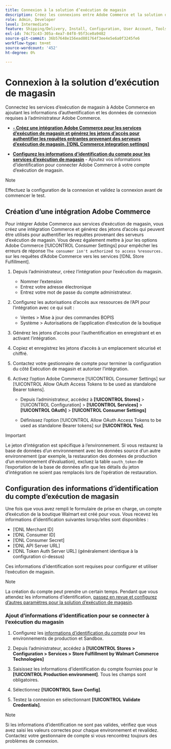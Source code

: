 ```yaml
---
title: Connexion à la solution d’exécution de magasin
description: Créez les connexions entre Adobe Commerce et la solution d’exécution de magasin. Créez et autorisez une intégration Adobe Commerce, puis ajoutez les informations d’identification du compte Store Fulfillment à la configuration du service Adobe Commerce.
role: Admin, Developer
level: Intermediate
feature: Shipping/Delivery, Install, Configuration, User Account, Tools and External Services
exl-id: 74c71c43-305a-4ea7-84f8-95f3ce0a9482
source-git-commit: 36b57648e156ead801764f3ee4e5e6a0f3245fe6
workflow-type: tm+mt
source-wordcount: '452'
ht-degree: 0%

---
```


# Connexion à la solution d’exécution de magasin

Connectez les services d’exécution de magasin à Adobe Commerce en ajoutant les informations d’authentification et les données de connexion requises à l’administrateur Adobe Commerce.

- **[- Créez une intégration Adobe Commerce pour les services d’exécution de magasin et générez les jetons d’accès pour authentifier les requêtes entrantes provenant des serveurs d’exécution de magasin. [!DNL Commerce integration settings]](#create-an-adobe-commerce-integration)**

- **[Configurez les informations d’identification du compte pour les services d’exécution de magasin](#configure-store-fulfillment-account-credentials)** - Ajoutez vos informations d’identification pour connecter Adobe Commerce à votre compte d’exécution de magasin.

>[!NOTE]
>
>Effectuez la configuration de la connexion et validez la connexion avant de commencer le test.

## Création d’une intégration Adobe Commerce

Pour intégrer Adobe Commerce aux services d’exécution de magasin, vous créez une intégration Commerce et générez des jetons d’accès qui peuvent être utilisés pour authentifier les requêtes provenant des serveurs d’exécution de magasin. Vous devez également mettre à jour les options Adobe Commerce [!UICONTROL Consumer Settings] pour empêcher les erreurs de réponse `The consumer isn't authorized to access %resources.` sur les requêtes d’Adobe Commerce vers les services [!DNL Store Fulfillment].

1. Depuis l’administrateur, créez l’intégration pour l’exécution du magasin.

   - Nommer l’extension
   - Entrez votre adresse électronique
   - Entrez votre mot de passe du compte administrateur.

1. Configurez les autorisations d’accès aux ressources de l’API pour l’intégration avec ce qui suit :

   - Ventes > Mise à jour des commandes BOPIS
   - Système > Autorisations de l’application d’exécution de la boutique

1. Générez les jetons d’accès pour l’authentification en enregistrant et en activant l’intégration.

1. Copiez et enregistrez les jetons d’accès à un emplacement sécurisé et chiffré.

1. Contactez votre gestionnaire de compte pour terminer la configuration du côté Exécution de magasin et autoriser l’intégration.

1. Activez l’option Adobe Commerce [!UICONTROL Consumer Settings] sur [!UICONTROL Allow OAuth Access Tokens to be used as standalone Bearer tokens].

   - Depuis l’administrateur, accédez à **[!UICONTROL Stores]** > [!UICONTROL Configuration] > **[!UICONTROL Services]** > **[!UICONTROL OAuth]** > **[!UICONTROL Consumer Settings]**

   - Définissez l’option [!UICONTROL Allow OAuth Access Tokens to be used as standalone Bearer tokens] sur **[!UICONTROL Yes]**.

>[!IMPORTANT]
>
> Le jeton d’intégration est spécifique à l’environnement. Si vous restaurez la base de données d’un environnement avec les données source d’un autre environnement (par exemple, la restauration des données de production d’un environnement d’évaluation), excluez la table `oauth_token` de l’exportation de la base de données afin que les détails du jeton d’intégration ne soient pas remplacés lors de l’opération de restauration.


## Configuration des informations d’identification du compte d’exécution de magasin

Une fois que vous avez rempli le formulaire de prise en charge, un compte d’exécution de la boutique Walmart est créé pour vous. Vous recevez les informations d’identification suivantes lorsqu’elles sont disponibles :

- [!DNL Merchant ID]
- [!DNL Consumer ID]
- [!DNL Consumer Secret]
- [!DNL API Server URL]
- [!DNL Token Auth Server URL] (généralement identique à la configuration ci-dessus)

Ces informations d’identification sont requises pour configurer et utiliser l’exécution de magasin.

>[!NOTE]
>
>La création du compte peut prendre un certain temps. Pendant que vous attendez les informations d’identification, [passez en revue et configurez d’autres paramètres pour la solution d’exécution de magasin](service-config-settings-overview.md).

### Ajout d’informations d’identification pour se connecter à l’exécution du magasin

1. Configurez les [informations d’identification du compte](enable-general.md) pour les environnements de production et Sandbox.

1. Depuis l’administrateur, accédez à **[!UICONTROL Stores > Configuration > Services > Store Fulfillment by Walmart Commerce Technologies]**

1. Saisissez les informations d’identification du compte fournies pour le **[!UICONTROL Production environment]**. Tous les champs sont obligatoires.

1. Sélectionnez **[!UICONTROL Save Config]**.

1. Testez la connexion en sélectionnant **[!UICONTROL Validate Credentials]**.

>[!NOTE]
>
>Si les informations d’identification ne sont pas valides, vérifiez que vous avez saisi les valeurs correctes pour chaque environnement et revalidez. Contactez votre gestionnaire de compte si vous rencontrez toujours des problèmes de connexion.
